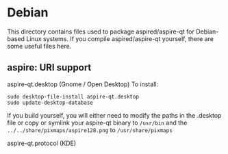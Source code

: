 
Debian
====================
This directory contains files used to package aspired/aspire-qt
for Debian-based Linux systems. If you compile aspired/aspire-qt yourself, there are some useful files here.

## aspire: URI support ##


aspire-qt.desktop  (Gnome / Open Desktop)
To install:

	sudo desktop-file-install aspire-qt.desktop
	sudo update-desktop-database

If you build yourself, you will either need to modify the paths in
the .desktop file or copy or symlink your aspire-qt binary to `/usr/bin`
and the `../../share/pixmaps/aspire128.png` to `/usr/share/pixmaps`

aspire-qt.protocol (KDE)

